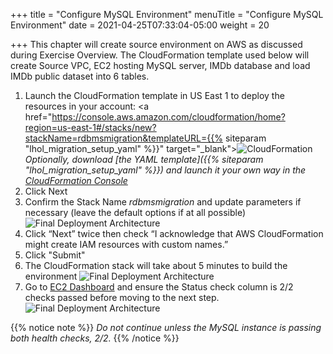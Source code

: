 +++
title = "Configure MySQL Environment"
menuTitle = "Configure MySQL Environment"
date = 2021-04-25T07:33:04-05:00
weight = 20

+++
This chapter will create source environment on AWS as discussed during Exercise Overview.
The CloudFormation template used below will create Source VPC, EC2 hosting MySQL server, IMDb database and load IMDb public dataset into 6 tables.

1. Launch the CloudFormation template in US East 1 to deploy the resources in your account:
  <a href="https://console.aws.amazon.com/cloudformation/home?region=us-east-1#/stacks/new?stackName=rdbmsmigration&templateURL={{% siteparam "lhol_migration_setup_yaml" %}}" target="_blank"><img src="/images/cloudformation-launch-stack.png" alt="CloudFormation"/></a>
  *Optionally, download [the YAML template]({{% siteparam "lhol_migration_setup_yaml" %}}) and launch it your own way in the [CloudFormation Console](https://console.aws.amazon.com/cloudformation/home?region=us-east-1#/stacks/create/template)*
 4. Click Next
 5. Confirm the Stack Name *rdbmsmigration* and update parameters if necessary (leave the default options if at all possible)
   ![Final Deployment Architecture](/images/migration6.jpg)
 6. Click “Next” twice then check “I acknowledge that AWS CloudFormation might create IAM resources with custom names.”
 7. Click "Submit"
 8. The CloudFormation stack will take about 5 minutes to build the environment
  ![Final Deployment Architecture](/images/migration7.jpg)
 9. Go to [EC2 Dashboard](https://console.aws.amazon.com/ec2/v2/home?region=us-east-1#Instances:)  and ensure the Status check column is 2/2 checks passed before moving to the next step.
 ![Final Deployment Architecture](/images/migration8.jpg)


{{% notice note %}}
_Do not continue unless the MySQL instance is passing both health checks, 2/2._
{{% /notice %}}